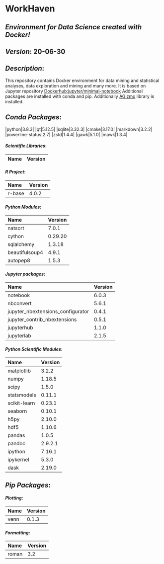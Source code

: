 
# WorkHaven
## _Environment for Data Science created with Docker!_

## _Version_: 20-06-30

## _Description_:

This repository contains Docker environment for data mining and statistical analyses, data exploration and mining and many more. It is based on Jupyter
repository
 [Dockerhub:jupyter/minimal-notebook](https://hub.docker.com/r/jupyter/minimal-notebook/)
Additional packages are installed with conda and pip.
Additionally [AGizmo](https://github.com/grzadr/agizmo) library is installed.


## _Conda Packages_:
|python|3.8.3|
|qt|5.12.5|
|sqlite|3.32.3|
|cmake|3.17.0|
|markdown|3.2.2|
|powerline-status|2.7|
|zstd|1.4.4|
|gawk|5.1.0|
|mawk|1.3.4|

#### _Scientific Libraries_:
|      Name      |     Version     |
|:---------------|:----------------|

#### _R Project_:
|      Name      |     Version     |
|:---------------|:----------------|
|r-base|4.0.2|

#### _Python Modules_:
|      Name      |     Version     |
|:---------------|:----------------|
|natsort|7.0.1|
|cython|0.29.20|
|sqlalchemy|1.3.18|
|beautifulsoup4|4.9.1|
|autopep8|1.5.3|

#### _Jupyter packages_:
|      Name      |     Version     |
|:---------------|:----------------|
|notebook|6.0.3|
|nbconvert|5.6.1|
|jupyter_nbextensions_configurator|0.4.1|
|jupyter_contrib_nbextensions|0.5.1|
|jupyterhub|1.1.0|
|jupyterlab|2.1.5|

#### _Python Scientific Modules_:
|      Name      |     Version     |
|:---------------|:----------------|
|matplotlib|3.2.2|
|numpy|1.18.5|
|scipy|1.5.0|
|statsmodels|0.11.1|
|scikit-learn|0.23.1|
|seaborn|0.10.1|
|h5py|2.10.0|
|hdf5|1.10.6|
|pandas|1.0.5|
|pandoc|2.9.2.1|
|ipython|7.16.1|
|ipykernel|5.3.0|
|dask|2.19.0|


## _Pip Packages_:
#### _Plotting_:
|      Name      |     Version     |
|:---------------|:----------------|
|venn|0.1.3|

#### _Formatting_:
|      Name      |     Version     |
|:---------------|:----------------|
|roman|3.2|

